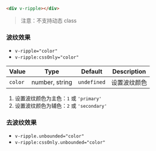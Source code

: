 ```html
<div v-ripple></div>
```

> 注意：不支持动态 class

### 波纹效果

- `v-ripple="color"`
- `v-ripple:cssOnly="color"`

| Value   | Type           | Default     | Description  |
| ------- | -------------- | ----------- | ------------ |
| `color` | number, string | `undefined` | 设置波纹颜色 |

1. 设置波纹颜色为主色：`1` 或 `'primary'`
2. 设置波纹颜色为辅色：`2` 或 `'secondary'`

### 去波纹效果

- `v-ripple.unbounded="color"`
- `v-ripple:cssOnly.unbounded="color"`
